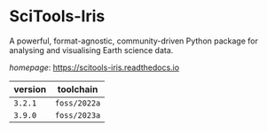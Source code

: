 # SciTools-Iris

A powerful, format-agnostic, community-driven Python package for analysing and visualising Earth science data.

*homepage*: <https://scitools-iris.readthedocs.io>

version | toolchain
--------|----------
``3.2.1`` | ``foss/2022a``
``3.9.0`` | ``foss/2023a``
